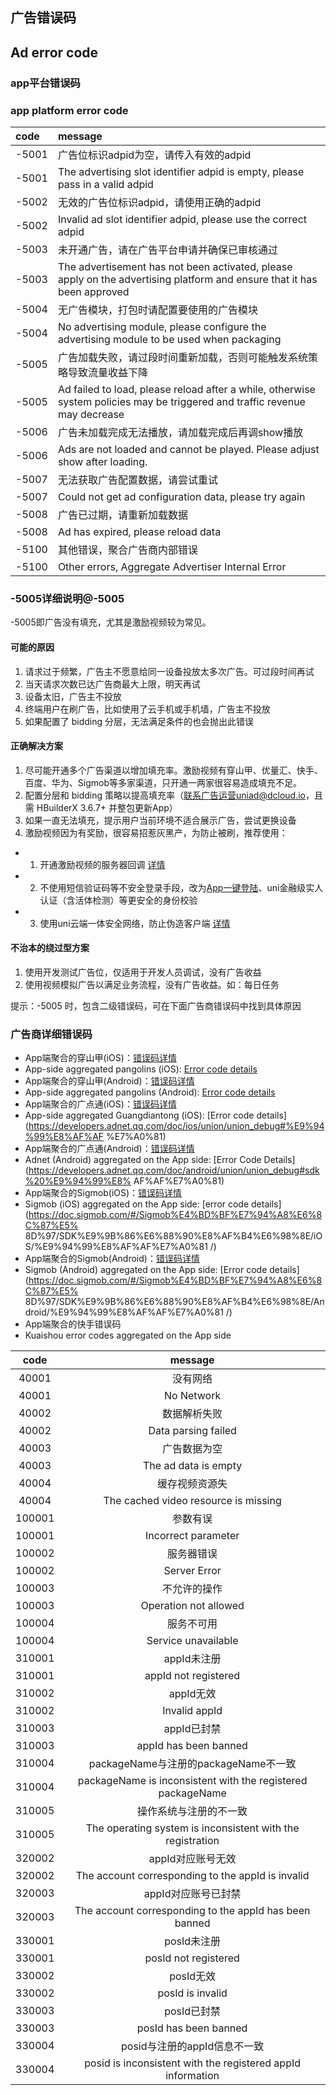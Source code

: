 ## 广告错误码
## Ad error code

### app平台错误码
### app platform error code

code|message|
:-|:-|
-5001|广告位标识adpid为空，请传入有效的adpid
-5001|The advertising slot identifier adpid is empty, please pass in a valid adpid
-5002|无效的广告位标识adpid，请使用正确的adpid
-5002|Invalid ad slot identifier adpid, please use the correct adpid
-5003|未开通广告，请在广告平台申请并确保已审核通过
-5003|The advertisement has not been activated, please apply on the advertising platform and ensure that it has been approved
-5004|无广告模块，打包时请配置要使用的广告模块
-5004|No advertising module, please configure the advertising module to be used when packaging
-5005|广告加载失败，请过段时间重新加载，否则可能触发系统策略导致流量收益下降
-5005|Ad failed to load, please reload after a while, otherwise system policies may be triggered and traffic revenue may decrease
-5006|广告未加载完成无法播放，请加载完成后再调show播放
-5006|Ads are not loaded and cannot be played. Please adjust show after loading.
-5007|无法获取广告配置数据，请尝试重试
-5007|Could not get ad configuration data, please try again
-5008|广告已过期，请重新加载数据
-5008|Ad has expired, please reload data
-5100|其他错误，聚合广告商内部错误
-5100|Other errors, Aggregate Advertiser Internal Error

### -5005详细说明@-5005

-5005即广告没有填充，尤其是激励视频较为常见。

#### 可能的原因

1. 请求过于频繁，广告主不愿意给同一设备投放太多次广告。可过段时间再试
2. 当天请求次数已达广告商最大上限，明天再试
3. 设备太旧，广告主不投放
4. 终端用户在刷广告，比如使用了云手机或手机墙，广告主不投放
5. 如果配置了 bidding 分层，无法满足条件的也会抛出此错误

#### 正确解决方案

1. 尽可能开通多个广告渠道以增加填充率。激励视频有穿山甲、优量汇、快手、百度、华为、Sigmob等多家渠道，只开通一两家很容易造成填充不足。
2. 配置分层和 bidding 策略以提高填充率（联系广告运营uniad@dcloud.io，且需 HBuilderX 3.6.7+ 并整包更新App）
3. 如果一直无法填充，提示用户当前环境不适合展示广告，尝试更换设备
4. 激励视频因为有奖励，很容易招惹灰黑产，为防止被刷，推荐使用：
  - 1) 开通激励视频的服务器回调 [详情](ad-rewarded-video.md#callback)
  - 2) 不使用短信验证码等不安全登录手段，改为[App一键登陆](../univerify.md)、uni金融级实人认证（含活体检测）等更安全的身份校验
  - 3) 使用uni云端一体安全网络，防止伪造客户端 [详情](../uniCloud/secure-network.md)

#### 不治本的绕过型方案

1. 使用开发测试广告位，仅适用于开发人员调试，没有广告收益
2. 使用视频模拟广告以满足业务流程，没有广告收益。如：每日任务

提示：-5005 时，包含二级错误码，可在下面广告商错误码中找到具体原因


### **广告商详细错误码**
- App端聚合的穿山甲(iOS)：[错误码详情](https://ad.oceanengine.com/union/media/union/download/detail?id=16&docId=5de8d574b1afac00129330d5&osType=ios)
- App-side aggregated pangolins (iOS): [Error code details](https://ad.oceanengine.com/union/media/union/download/detail?id=16&docId=5de8d574b1afac00129330d5&osType=ios)
- App端聚合的穿山甲(Android)：[错误码详情](https://ad.oceanengine.com/union/media/union/download/detail?id=4&docId=5de8d9b925b16b00113af0ed&osType=android)
- App-side aggregated pangolins (Android): [Error code details](https://ad.oceanengine.com/union/media/union/download/detail?id=4&docId=5de8d9b925b16b00113af0ed&osType=android)
- App端聚合的广点通(iOS)：[错误码详情](https://developers.adnet.qq.com/doc/ios/union/union_debug#%E9%94%99%E8%AF%AF%E7%A0%81)
- App-side aggregated Guangdiantong (iOS): [Error code details](https://developers.adnet.qq.com/doc/ios/union/union_debug#%E9%94%99%E8%AF%AF %E7%A0%81)
- App端聚合的广点通(Android)：[错误码详情](https://developers.adnet.qq.com/doc/android/union/union_debug#sdk%20%E9%94%99%E8%AF%AF%E7%A0%81)
- Adnet (Android) aggregated on the App side: [Error Code Details](https://developers.adnet.qq.com/doc/android/union/union_debug#sdk%20%E9%94%99%E8% AF%AF%E7%A0%81)
- App端聚合的Sigmob(iOS)：[错误码详情](https://doc.sigmob.com/#/Sigmob%E4%BD%BF%E7%94%A8%E6%8C%87%E5%8D%97/SDK%E9%9B%86%E6%88%90%E8%AF%B4%E6%98%8E/iOS/%E9%94%99%E8%AF%AF%E7%A0%81/)
- Sigmob (iOS) aggregated on the App side: [error code details](https://doc.sigmob.com/#/Sigmob%E4%BD%BF%E7%94%A8%E6%8C%87%E5% 8D%97/SDK%E9%9B%86%E6%88%90%E8%AF%B4%E6%98%8E/iOS/%E9%94%99%E8%AF%AF%E7%A0%81 /)
- App端聚合的Sigmob(Android)：[错误码详情](https://doc.sigmob.com/#/Sigmob%E4%BD%BF%E7%94%A8%E6%8C%87%E5%8D%97/SDK%E9%9B%86%E6%88%90%E8%AF%B4%E6%98%8E/Android/%E9%94%99%E8%AF%AF%E7%A0%81/)
- Sigmob (Android) aggregated on the App side: [Error code details](https://doc.sigmob.com/#/Sigmob%E4%BD%BF%E7%94%A8%E6%8C%87%E5% 8D%97/SDK%E9%9B%86%E6%88%90%E8%AF%B4%E6%98%8E/Android/%E9%94%99%E8%AF%AF%E7%A0%81 /)
- App端聚合的快手错误码
- Kuaishou error codes aggregated on the App side

|code|message|
|:-:|:-:|
|40001|没有网络|
|40001|No Network|
|40002|数据解析失败|
|40002|Data parsing failed|
|40003|广告数据为空|
|40003|The ad data is empty|
|40004|缓存视频资源失|
|40004|The cached video resource is missing|
|100001|参数有误|
|100001|Incorrect parameter|
|100002|服务器错误|
|100002|Server Error|
|100003|不允许的操作|
|100003|Operation not allowed|
|100004|服务不可用|
|100004|Service unavailable|
|310001|appId未注册|
|310001|appId not registered|
|310002|appId无效|
|310002|Invalid appId|
|310003|appId已封禁|
|310003|appId has been banned|
|310004|packageName与注册的packageName不一致|
|310004|packageName is inconsistent with the registered packageName|
|310005|操作系统与注册的不一致|
|310005|The operating system is inconsistent with the registration|
|320002|appId对应账号无效|
|320002|The account corresponding to the appId is invalid|
|320003|appId对应账号已封禁|
|320003|The account corresponding to the appId has been banned|
|330001|posId未注册|
|330001|posId not registered|
|330002|posId无效|
|330002|posId is invalid|
|330003|posId已封禁|
|330003|posId has been banned|
|330004|posid与注册的appId信息不一致|
|330004|posid is inconsistent with the registered appId information|
